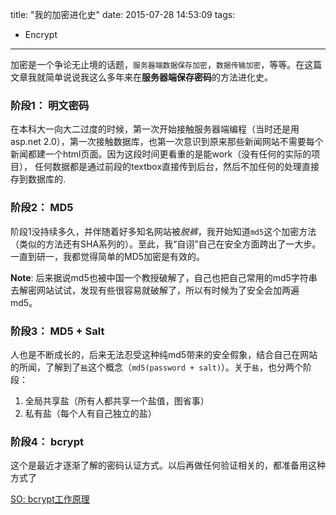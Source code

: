 title: "我的加密进化史"
date: 2015-07-28 14:53:09
tags:
 - Encrypt
---
加密是一个争论无止境的话题，`服务器端数据保存加密`，`数据传输加密`，等等。在这篇文章我就简单说说我这么多年来在**服务器端保存密码**的方法进化史。
<!-- more -->
### 阶段1： 明文密码
在本科大一向大二过度的时候，第一次开始接触服务器端编程（当时还是用asp.net 2.0），第一次接触数据库，也第一次意识到原来那些新闻网站不需要每个新闻都建一个html页面。因为这段时间更看重的是能work（没有任何的实际的项目），
任何数据都是通过前段的textbox直接传到后台，然后不加任何的处理直接存到数据库的.

### 阶段2： MD5
阶段1没持续多久，并伴随着好多知名网站被*脱裤*，我开始知道`md5`这个加密方法（类似的方法还有SHA系列的）。至此，我“自诩”自己在安全方面跨出了一大步。一直到研一，我都觉得简单的MD5加密是有效的。

**Note**: 后来据说md5也被中国一个教授破解了，自己也把自己常用的md5字符串去解密网站试试，发现有些很容易就破解了，所以有时候为了安全会加两遍md5。

### 阶段3： MD5 + Salt
人也是不断成长的，后来无法忍受这种纯md5带来的安全假象，结合自己在网站的所闻，了解到了`盐`这个概念（`md5(password + salt)`）。关于`盐`，也分两个阶段：
1. 全局共享盐（所有人都共享一个盐值，图省事）
2. 私有盐（每个人有自己独立的盐）

### 阶段4： bcrypt
这个是最近才逐渐了解的密码认证方式。以后再做任何验证相关的，都准备用这种方式了

[SO: bcrypt工作原理](http://stackoverflow.com/questions/6832445/how-can-bcrypt-have-built-in-salts)
